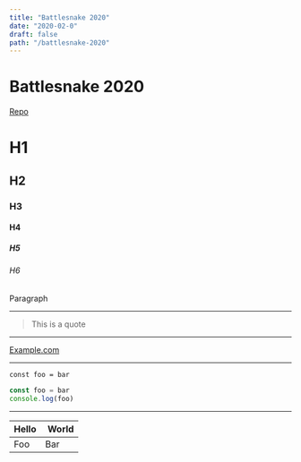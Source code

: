 ```yaml
---
title: "Battlesnake 2020"
date: "2020-02-0"
draft: false
path: "/battlesnake-2020"
---
```


# Battlesnake 2020

[Repo](https://github.com/samuel-pratt/battlesnake)

# H1

## H2

### H3

#### H4

##### H5

###### H6

Paragraph

---

> This is a quote

---

[Example.com](example.com)

---

`const foo = bar`

```javascript
const foo = bar
console.log(foo)
```

---

| Hello |  World |
| ----- | ------ |
| Foo   | Bar    |
